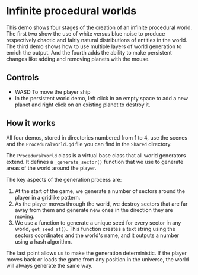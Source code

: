 # Infinite procedural worlds

This demo shows four stages of the creation of an infinite procedural world. The first two show the use of white versus blue noise to produce respectively chaotic and fairly natural distributions of entities in the world. The third demo shows how to use multiple layers of world generation to enrich the output. And the fourth adds the ability to make persistent changes like adding and removing planets with the mouse.

## Controls

- WASD To move the player ship
- In the persistent world demo, left click in an empty space to add a new planet and right click on an existing planet to destroy it.

## How it works

All four demos, stored in directories numbered from 1 to 4, use the scenes and the `ProceduralWorld.gd` file you can find in the `Shared` directory.

The `ProceduralWorld` class is a virtual base class that all world generators extend. It defines a `_generate_sector()` function that we use to generate areas of the world around the player.

The key aspects of the generation process are:

1. At the start of the game, we generate a number of sectors around the player in a gridlike pattern.
1. As the player moves through the world, we destroy sectors that are far away from them and generate new ones in the direction they are moving.
1. We use a function to generate a unique seed for every sector in any world, `get_seed_at()`. This function creates a text string using the sectors coordinates and the world's name, and it outputs a number using a hash algorithm.

The last point allows us to make the generation deterministic. If the player moves back or loads the game from any position in the universe, the world will always generate the same way.
